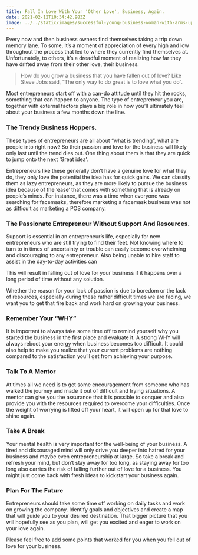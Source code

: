 ```yaml
---
title: Fall In Love With Your 'Other Love', Business, Again.
date: 2021-02-12T10:34:42.983Z
image: ../../static/images/successful-young-business-woman-with-arms-up-office.jpg
---
```

Every now and then business owners find themselves taking a trip down memory lane. To some, it’s a moment of appreciation of every high and low throughout the process that led to where they currently find themselves at. Unfortunately, to others, it’s a dreadful moment of realizing how far they have drifted away from their other love, their business.

> How do you grow a business that you have fallen out of love? Like Steve Jobs said, “The only way to do great is to love what you do”.

Most entrepreneurs start off with a can-do attitude until they hit the rocks, something that can happen to anyone. The type of entrepreneur you are, together with external factors plays a big role in how you’ll ultimately feel about your business a few months down the line.

### The Trendy Business Hoppers.

These types of entrepreneurs are all about “what is trending”, what are people into right now? So their passion and love for the business will likely only last until the trend dies out. One thing about them is that they are quick to jump onto the next ‘Great idea’.

Entrepreneurs like these generally don’t have a genuine love for what they do, they only love the potential the idea has for quick gains. We can classify them as lazy entrepreneurs, as they are more likely to pursue the business idea because of the ‘ease’ that comes with something that is already on people’s minds. For instance, there was a time when everyone was searching for facemasks, therefore marketing a facemask business was not as difficult as marketing a POS company.



### The Passionate Entrepreneur Without Support And Resources.

Support is essential in an entrepreneur’s life, especially for new entrepreneurs who are still trying to find their feet. Not knowing where to turn to in times of uncertainty or trouble can easily become overwhelming and discouraging to any entrepreneur. Also being unable to hire staff to assist in the day-to-day activities can

This will result in falling out of love for your business if it happens over a long period of time without any solution.



Whether the reason for your lack of passion is due to boredom or the lack of resources, especially during these rather difficult times we are facing, we want you to get that fire back and work hard on growing your business.

### Remember Your “WHY”

It is important to always take some time off to remind yourself why you started the business in the first place and evaluate it. A strong WHY will always reboot your energy when business becomes too difficult. It could also help to make you realize that your current problems are nothing compared to the satisfaction you’ll get from achieving your purpose.

### Talk To A Mentor

At times all we need is to get some encouragement from someone who has walked the journey and made it out of difficult and trying situations. A mentor can give you the assurance that it is possible to conquer and also provide you with the resources required to overcome your difficulties. Once the weight of worrying is lifted off your heart, it will open up for that love to shine again.

### Take A Break

Your mental health is very important for the well-being of your business. A tired and discouraged mind will only drive you deeper into hatred for your business and maybe even entrepreneurship at large. So take a break and refresh your mind, but don’t stay away for too long, as staying away for too long also carries the risk of falling further out of love for a business. You might just come back with fresh ideas to kickstart your business again.

### Plan For The Future

Entrepreneurs should take some time off working on daily tasks and work on growing the company. Identify goals and objectives and create a map that will guide you to your desired destination. That bigger picture that you will hopefully see as you plan, will get you excited and eager to work on your love again.

Please feel free to add some points that worked for you when you fell out of love for your business.
